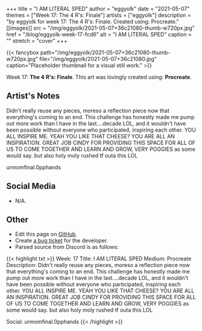+++
title =       "I AM LITERAL SPED"
author =      "eggyolk"
date =        "2021-05-07"
themes =      ["Week 17: The 4 R's: Finale"]
artists =     ["eggyolk"]
description = "by eggyolk for week 17: The 4 R's: Finale. Created using: Procreate."
[[images]]
      src = "/img/eggyolk/2021-05-07+36c21080-thumb-w720px.jpg"
      href = "/blog/eggyolk-week-17-fcd6"
      alt = "I AM LITERAL SPED"
      caption = ""
      stretch = "cover"
+++

{{< fancybox path="/img/eggyolk/2021-05-07+36c21080-thumb-w720px.jpg" file="/img/eggyolk/2021-05-07+36c21080.jpg" caption="Placeholder thumbnail for a visual still work." >}}


Week 17: **The 4 R's: Finale**. This art was lovingly created using: **Procreate**.

## Artist's Notes

Didn't really reuse any pieces, moreso a reflection piece now that everything's coming to an end. This challenge has honestly made me pump out more work than I have in the last....decade LOL, and it wouldn't have been possible without everyone who participated, inspiring each other. YOU ALL INSPIRE ME. YEAH YOU LIKE THAT CHEESE? YOU ARE ALL AN INSPIRATION. GREAT JOB CINDY FOR PROVIDING THIS SPACE FOR ALL OF US TO COME TOGETHER AND LEARN AND GROW, VERY POGGIES as some would say. but also holy moly rushed tf outa this LOL

urmomfinal.0pphands

## Social Media

- N/A.

## Other

- Edit this page on [GitHub](https://github.com/teaminkling/web-refresh/edit/main/content/blog/eggyolk-week-17-fcd6.md).
- Create [a bug ticket](https://github.com/teaminkling/web-refresh/issues/new?assignees=&labels=bug&template=problem-report.md&title=) for the developer.
- Parsed source from Discord is as follows:

{{< highlight txt >}}
Week: 17
Title: I AM LITERAL SPED
Medium: Procreate
Description: Didn't really reuse any pieces, moreso a reflection piece now that everything's coming to an end. This challenge has honestly made me pump out more work than I have in the last....decade LOL, and it wouldn't have been possible without everyone who participated, inspiring each other. YOU ALL INSPIRE ME. YEAH YOU LIKE THAT CHEESE? YOU ARE ALL AN INSPIRATION. GREAT JOB CINDY FOR PROVIDING THIS SPACE FOR ALL OF US TO COME TOGETHER AND LEARN AND GROW, VERY POGGIES as some would say. but also holy moly rushed tf outa this LOL

Social: urmomfinal.0pphands
{{< /highlight >}}